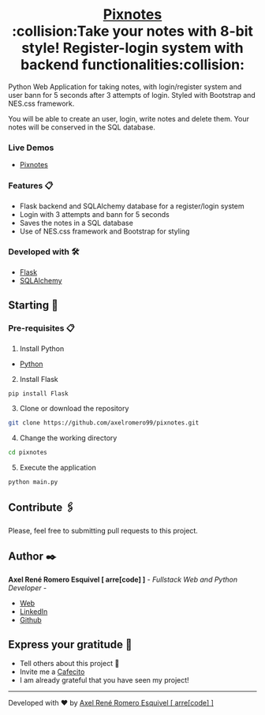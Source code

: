 <h1 align="center" style="border-bottom: none">
    <b>
        <a href="https://pixnotes.herokuapp.com/">Pixnotes</a><br>
    </b>
 :collision:Take your notes with 8-bit style! Register-login system with backend functionalities:collision:<br>

</h1>

Python Web Application for taking notes, with login/register system and user bann for 5 seconds after 3 attempts of login. Styled with Bootstrap and NES.css framework.

You will be able to create an user, login, write notes and delete them. Your notes will be conserved in the SQL database.


### Live Demos 
* [Pixnotes](https://pixnotes.herokuapp.com/login?next=%2F)

### Features 📋
* Flask backend and SQLAlchemy database for a register/login system
* Login with 3 attempts and bann for 5 seconds
* Saves the notes in a SQL database
* Use of NES.css framework and Bootstrap for styling

### Developed with 🛠️

* [Flask](https://flask.palletsprojects.com/en/2.0.x/)
* [SQLAlchemy](https://www.sqlalchemy.org/)

## Starting 🚀


### Pre-requisites 📋
1. Install Python
* [Python](https://www.python.org/)

2. Install Flask

```bash
pip install Flask
```

3. Clone or download the repository 

```bash
git clone https://github.com/axelromero99/pixnotes.git
```

4. Change the working directory

```bash
cd pixnotes
```

5. Execute the application 
```bash
python main.py
```

## Contribute 🖇️

Please, feel free to submitting pull requests to this project.

## Author ✒️

**Axel René Romero Esquivel [ arre[code] ]** - *Fullstack Web and Python Developer* - 

* [Web](https://www.arrecode.com) 
* [LinkedIn](https://www.linkedin.com/in/arrecode/)
* [Github](https://github.com/axelromero99)

## Express your gratitude 🎁

* Tell others about this project 📢
* Invite me a [Cafecito](https://cafecito.app/arrecode)
* I am already grateful that you have seen my project!


---
Developed with ❤️ by [Axel René Romero Esquivel [ arre[code] ]](https:www.arrecode.com) 
